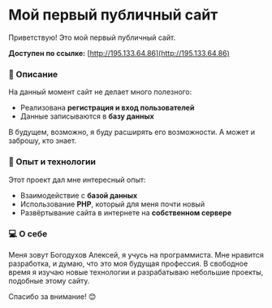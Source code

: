 # Мой первый публичный сайт

Приветствую! Это мой первый публичный сайт.

**Доступен по ссылке:** [http://195.133.64.86](http://195.133.64.86)

### 📌 Описание
На данный момент сайт не делает много полезного:
- Реализована **регистрация и вход пользователей**
- Данные записываются в **базу данных**

В будущем, возможно, я буду расширять его возможности. А может и заброшу, кто знает.

### 🔧 Опыт и технологии
Этот проект дал мне интересный опыт:
- Взаимодействие с **базой данных**
- Использование **PHP**, который для меня почти новый
- Развёртывание сайта в интернете на **собственном сервере**

### 💻 О себе

Меня зовут Богодухов Алексей, я учусь на программиста. Мне нравится разработка, и думаю, что это моя будущая профессия. В свободное время я изучаю новые технологии и разрабатываю небольшие проекты, подобные этому сайту.

Спасибо за внимание! 😊

